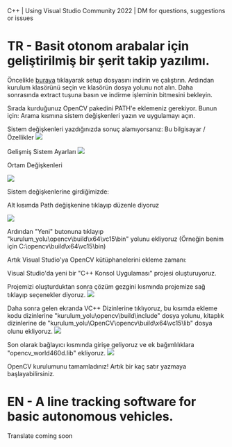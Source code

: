 C++ | Using Visual Studio Community 2022 | DM for questions, suggestions or issues

# TR - Basit otonom arabalar için geliştirilmiş bir şerit takip yazılımı.

Öncelikle [buraya](https://sourceforge.net/projects/opencvlibrary/files/4.5.1/opencv-4.5.1-vc14_vc15.exe/download) tıklayarak setup dosyasını indirin ve çalıştırın. 
Ardından kurulum klasörünü seçin ve klasörün dosya yolunu not alın.
Daha sonrasında extract tuşuna basın ve indirme işleminin bitmesini bekleyin.

Sırada kurduğunuz OpenCV pakedini PATH'e eklemeniz gerekiyor.
Bunun için:
  Arama kısmına sistem değişkenleri yazın ve uygulamayı açın.
  
  
  Sistem değişkenleri yazdığınızda sonuç alamıyorsanız:
  Bu bilgisayar / Özellikler
  ![](https://i.imgur.com/Ynr9X2o.png)
    
  Gelişmiş Sistem Ayarları
  ![](https://i.imgur.com/xTfub8t.png)
    
  Ortam Değişkenleri
  
  ![](https://i.imgur.com/9O8SUg0.png)
    
 
 Sistem değişkenlerine girdiğimizde:
 
 Alt kısımda Path değişkenine tıklayıp düzenle diyoruz
 
 ![](https://i.imgur.com/kxOCf7r.png)
    
 Ardından "Yeni" butonuna tıklayıp "kurulum_yolu\opencv\build\x64\vc15\bin" yolunu ekliyoruz (Örneğin benim için C:\opencv\build\x64\vc15\bin)
  

Artık Visual Studio'ya OpenCV kütüphanelerini ekleme zamanı:

Visual Studio'da yeni bir "C++ Konsol Uygulaması" projesi oluşturuyoruz.

Projemizi oluşturduktan sonra çözüm gezgini kısmında projemize sağ tıklayıp seçenekler diyoruz.
![](https://mertmekatronik.com/uploads/images/2021/04/image_750x_606aca01af032.jpg)

Daha sonra gelen ekranda VC++ Dizinlerine tıklıyoruz, bu kısımda ekleme kodu dizinlerine "kurulum_yolu\opencv\build\include" dosya yolunu, kitaplık dizinlerine de "kurulum_yolu\OpenCV\opencv\build\x64\vc15\lib" dosya olunu ekliyoruz.
![](https://mertmekatronik.com/uploads/images/2021/04/image_750x_6068d2ca3cf93.jpg)

Son olarak bağlayıcı kısmında girişe geliyoruz ve ek bağımlılıklara "opencv_world460d.lib" ekliyoruz.
![](https://i.imgur.com/mTgEYe0.png)

OpenCV kurulumunu tamamladınız!
Artık bir kaç satır yazmaya başlayabilirsiniz.


# EN - A line tracking software for basic autonomous vehicles.

Translate coming soon
